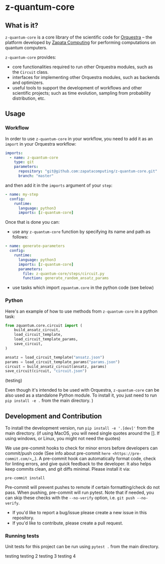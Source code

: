 # z-quantum-core

## What is it?

`z-quantum-core` is a core library of the scientific code for [Orquestra](https://www.zapatacomputing.com/orquestra/) – the platform developed by [Zapata Computing](https://www.zapatacomputing.com) for performing computations on quantum computers.

`z-quantum-core` provides:

- core functionalities required to run other Orquestra modules, such as the `Circuit` class.
- interfaces for implementing other Orquestra modules, such as backends and optimizers.
- useful tools to support the development of workflows and other scientific projects; such as time evolution, sampling from probability distribution, etc.

## Usage

### Workflow

In order to use `z-quantum-core` in your workflow, you need to add it as an `import` in your Orquestra workflow:

```yaml
imports:
  - name: z-quantum-core
    type: git
    parameters:
      repository: "git@github.com:zapatacomputing/z-quantum-core.git"
      branch: "master"
```

and then add it in the `imports` argument of your `step`:

```yaml
- name: my-step
  config:
    runtime:
      language: python3
      imports: [z-quantum-core]
```

Once that is done you can:

- use any `z-quantum-core` function by specifying its name and path as follows:

```yaml
- name: generate-parameters
  config:
    runtime:
      language: python3
      imports: [z-quantum-core]
      parameters:
        file: z-quantum-core/steps/circuit.py
        function: generate_random_ansatz_params
```

- use tasks which import `zquantum.core` in the python code (see below)

### Python

Here's an example of how to use methods from `z-quantum-core` in a python task:

```python
from zquantum.core.circuit import (
    build_ansatz_circuit,
    load_circuit_template,
    load_circuit_template_params,
    save_circuit,
)

ansatz = load_circuit_template("ansatz.json")
params = load_circuit_template_params("params.json")
circuit = build_ansatz_circuit(ansatz, params)
save_circuit(circuit, "circuit.json")
```

(testing)

Even though it's intended to be used with Orquestra, `z-quantum-core` can be also used as a standalone Python module.
To install it, you just need to run `pip install -e .` from the main directory. )

## Development and Contribution

To install the development version, run `pip install -e '.[dev]'` from the main directory. (if using MacOS, you will need single quotes around the []. If using windows, or Linux, you might not need the quotes)

We use pre-commit hooks to check for minor errors before developers can commit/push code (See info about pre-commit `here <https://pre-commit.com/>`\_.). A pre-commit hook can automatically format code, check for linting errors, and give quick feedback to the developer.
It also helps keep commits clean, and git diffs minimal. Please install it via:

`pre-commit install`

Pre-commit will prevent pushes to remote if certain formatting/check do not pass. When pushing, pre-commit will run pytest.
Note that if needed, you can skip these checks with the `--no-verify` option, i.e. `git push --no-verify`.

- If you'd like to report a bug/issue please create a new issue in this repository.
- If you'd like to contribute, please create a pull request.

### Running tests

Unit tests for this project can be run using `pytest .` from the main directory.


testing
testing 2
testing 3
testing 4
